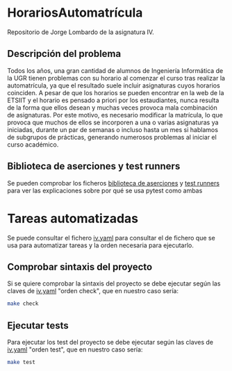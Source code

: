 # HorariosAutomatrícula
Repositorio de Jorge Lombardo de la asignatura IV.

## Descripción del problema
Todos los años, una gran cantidad de alumnos de Ingeniería Informática de la UGR tienen problemas con su horario al comenzar el curso tras realizar la automatrícula, ya que el resultado suele incluir asignaturas cuyos horarios coinciden. A pesar de que los horarios se pueden encontrar en la web de la ETSIIT y el horario es pensado a priori por los estaudiantes, nunca resulta de la forma que ellos desean y muchas veces provoca mala combinación de asignaturas. Por este motivo, es necesario modificar la matrícula, lo que provoca que muchos de ellos se incorporen a una o varias asignaturas ya iniciadas, durante un par de semanas o incluso hasta un mes si hablamos de subgrupos de prácticas, generando numerosos problemas al iniciar el curso académico.

## Biblioteca de aserciones y test runners
Se pueden comprobar los ficheros [biblioteca de aserciones](./docs/biblioteca_aserciones.md) y [test runners](./docs/test_runners.md) para ver las explicaciones sobre por qué se usa pytest como ambas

# Tareas automatizadas
Se puede consultar el fichero [iv.yaml](./iv.yaml) para consultar el  de fichero que se usa para automatizar tareas y la orden necesaria para ejecutarlo.

## Comprobar sintaxis del proyecto
Si se quiere comprobar la sintaxis del proyecto se debe ejecutar según las claves de [iv.yaml](./iv.yaml) "orden check", que en nuestro caso sería: 
```bash
make check
```

## Ejecutar tests
Para ejecutar los test del proyecto se debe ejecutar según las claves de [iv.yaml](./iv.yaml) "orden test", que en nuestro caso sería: 
```bash
make test
```